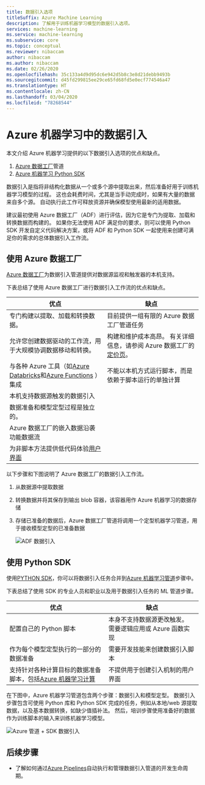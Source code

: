 ```yaml
---
title: 数据引入选项
titleSuffix: Azure Machine Learning
description: 了解用于训练机器学习模型的数据引入选项。
services: machine-learning
ms.service: machine-learning
ms.subservice: core
ms.topic: conceptual
ms.reviewer: nibaccam
author: nibaccam
ms.author: nibaccam
ms.date: 02/26/2020
ms.openlocfilehash: 35c133a4d9d95dc6e942d5b8c3e8d21debb9493b
ms.sourcegitcommit: d45fd299815ee29ce65fd68fd5e0ecf774546a47
ms.translationtype: HT
ms.contentlocale: zh-CN
ms.lasthandoff: 03/04/2020
ms.locfileid: "78268544"
---
```

# <a name="data-ingestion-in-azure-machine-learning"></a>Azure 机器学习中的数据引入

本文介绍 Azure 机器学习提供的以下数据引入选项的优点和缺点。 

1. [Azure 数据工厂](#use-azure-data-factory)管道
2. [Azure 机器学习 Python SDK](#use-the-python-sdk)

数据引入是指将非结构化数据从一个或多个源中提取出来，然后准备好用于训练机器学习模型的过程。 这也会耗费时间，尤其是当手动完成时，如果有大量的数据来自多个源。 自动执行此工作可释放资源并确保模型使用最新的适用数据。

建议最初使用 Azure 数据工厂（ADF）进行评估，因为它是专门为提取、加载和转换数据而构建的。 如果你无法使用 ADF 满足你的要求，则可以使用 Python SDK 开发自定义代码解决方案，或将 ADF 和 Python SDK 一起使用来创建可满足你的需求的总体数据引入工作流。

## <a name="use-azure-data-factory"></a>使用 Azure 数据工厂

[Azure 数据工厂](https://docs.microsoft.com/azure/data-factory/introduction)为数据引入管道提供对数据源监视和触发器的本机支持。  

下表总结了使用 Azure 数据工厂进行数据引入工作流的优点和缺点。

|优点|缺点
---|---
专门构建以提取、加载和转换数据。|目前提供一组有限的 Azure 数据工厂管道任务 
允许您创建数据驱动的工作流，用于大规模协调数据移动和转换。|构建和维护成本高昂。 有关详细信息，请参阅 Azure 数据工厂的[定价页](https://azure.microsoft.com/pricing/details/data-factory/data-pipeline/)。
与各种 Azure 工具（如[Azure Databricks](https://docs.microsoft.com/azure/data-factory/transform-data-using-databricks-notebook)和[Azure Functions](https://docs.microsoft.com/azure/data-factory/control-flow-azure-function-activity) ）集成 | 不能以本机方式运行脚本，而是依赖于脚本运行的单独计算 
本机支持数据源触发的数据引入| 
数据准备和模型定型过程是独立的。|
Azure 数据工厂的嵌入数据沿袭功能数据流|
为非脚本方法提供低代码体验[用户界面](https://docs.microsoft.com/azure/data-factory/quickstart-create-data-factory-portal) |

以下步骤和下图说明了 Azure 数据工厂的数据引入工作流。

1. 从数据源中提取数据
1. 转换数据并将其保存到输出 blob 容器，该容器用作 Azure 机器学习的数据存储
1. 存储已准备的数据后，Azure 数据工厂管道将调用一个定型机器学习管道，用于接收模型定型的已准备数据


    ![ADF 数据引入](media/concept-data-ingestion/data-ingest-option-one.svg)

## <a name="use-the-python-sdk"></a>使用 Python SDK 

使用[PYTHON SDK](https://docs.microsoft.com/python/api/overview/azure/ml)，你可以将数据引入任务合并到[Azure 机器学习管道](how-to-create-your-first-pipeline.md)步骤中。

下表总结了使用 SDK 的专业人员和职业以及用于数据引入任务的 ML 管道步骤。

优点| 缺点
---|---
配置自己的 Python 脚本 | 本身不支持数据源更改触发。 需要逻辑应用或 Azure 函数实现
作为每个模型定型执行的一部分的数据准备|需要开发技能来创建数据引入脚本
支持针对各种计算目标的数据准备脚本，包括[Azure 机器学习计算](concept-compute-target.md#azure-machine-learning-compute-managed) |不提供用于创建引入机制的用户界面

在下图中，Azure 机器学习管道包含两个步骤：数据引入和模型定型。 数据引入步骤包含可使用 Python 库和 Python SDK 完成的任务，例如从本地/web 源提取数据，以及基本数据转换，如缺少值插补法。 然后，培训步骤使用准备好的数据作为训练脚本的输入来训练机器学习模型。 

![Azure 管道 + SDK 数据引入](media/concept-data-ingestion/data-ingest-option-two.png)

## <a name="next-steps"></a>后续步骤

* 了解如何通过[Azure Pipelines](how-to-cicd-data-ingestion.md)自动执行和管理数据引入管道的开发生命周期。